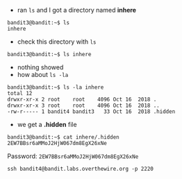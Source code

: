 - ran `ls` and I got a directory named **inhere**

```
bandit3@bandit:~$ ls
inhere
```

- check this directory with `ls`

```
bandit3@bandit:~$ ls inhere
```
- nothing showed
- how about `ls -la`

```
bandit3@bandit:~$ ls -la inhere
total 12
drwxr-xr-x 2 root    root    4096 Oct 16  2018 .
drwxr-xr-x 3 root    root    4096 Oct 16  2018 ..
-rw-r----- 1 bandit4 bandit3   33 Oct 16  2018 .hidden
```

- we get a **.hidden** file

```
bandit3@bandit:~$ cat inhere/.hidden
2EW7BBsr6aMMoJ2HjW067dm8EgX26xNe
```

Password: `2EW7BBsr6aMMoJ2HjW067dm8EgX26xNe`

```
ssh bandit4@bandit.labs.overthewire.org -p 2220
```
